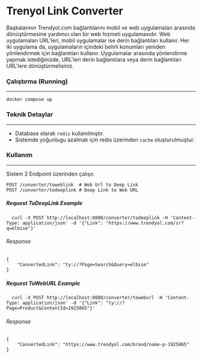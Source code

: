 # Trenyol Link Converter


Başkalarının Trendyol.com bağlantılarını mobil ve web uygulamaları arasında dönüştürmesine yardımcı olan bir web hizmeti uygulamasıdır. Web uygulamaları URL'leri, mobil uygulamalar ise derin bağlantıları kullanır. Her iki uygulama da, uygulamaların içindeki belirli konumları yeniden yönlendirmek için bağlantıları kullanır. Uygulamalar arasında yönlendirme yapmak istediğinizde, URL'leri derin bağlantılara veya derin bağlantıları URL'lere dönüştürmelisiniz.

### Çalıştırma (Running)
---
`docker compose up`


### Teknik Detaylar
---
- Database olarak `redis` kullanılmıştır.
- Sistemde yoğunlugu azalmak için redis üzerinden `cache` oluşturulmuştur.

### Kullanım
---
Sistem 2 Endpoint üzerinden çalışır.

`POST /converter/toweblink  # Web Url to Deep Link` <br> 
`POST /converter/todeeplink # Deep Link to Web URL`



##### Request ToDeepLink Example
`   curl -X POST http://localhost:8080/converter/todeeplink
   -H 'Content-Type: application/json'
   -d '{"Link": "https://www.trendyol.com/sr?q=elbise"}' 
   `
###### Response

```
{
    "ConvertedLink": "ty://?Page=Search&Query=elbise"
} 
```

##### Request ToWebURL Example
`   curl -X POST http://localhost:8080/converter/toweburl
   -H 'Content-Type: application/json'
   -d '{"Link": "ty://?Page=Product&ContentId=1925865"}'
   `
###### Response
```
{
    "ConvertedLink": "https://www.trendyol.com/brand/name-p-1925865"
} 
```
